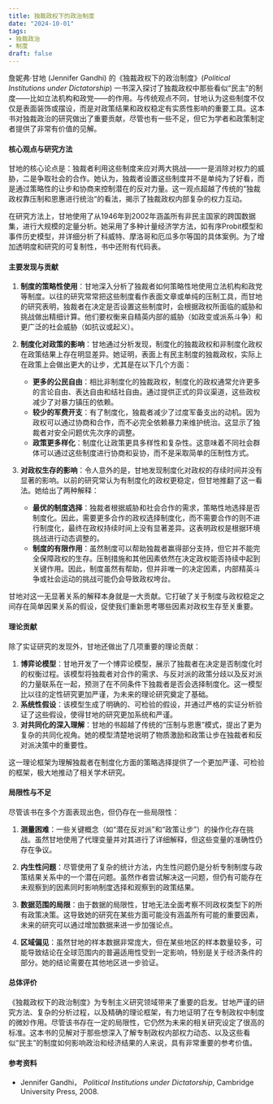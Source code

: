 ```yaml
---
title: 独裁政权下的政治制度
date: "2024-10-01"
tags:
- 独裁政治
- 制度
draft: false
---
```



詹妮弗·甘地 (Jennifer Gandhi) 的《独裁政权下的政治制度》(*Political Institutions under Dictatorship*) 一书深入探讨了独裁政权中那些看似“民主”的制度——比如立法机构和政党——的作用。与传统观点不同，甘地认为这些制度不仅仅是表面装饰或摆设，而是对政策结果和政权稳定有实质性影响的重要工具。这本书对独裁政治的研究做出了重要贡献，尽管也有一些不足，但它为学者和政策制定者提供了非常有价值的见解。

#### 核心观点与研究方法

甘地的核心论点是：独裁者利用这些制度来应对两大挑战——一是消除对权力的威胁，二是争取社会的合作。她认为，独裁者设置这些制度并不是单纯为了好看，而是通过策略性的让步和协商来控制潜在的反对力量。这一观点超越了传统的“独裁政权靠压制和恩惠进行统治“的看法，揭示了独裁政权内部复杂的权力互动。

在研究方法上，甘地使用了从1946年到2002年涵盖所有非民主国家的跨国数据集，进行大规模的定量分析。她采用了多种计量经济学方法，如有序Probit模型和事件历史模型，并详细分析了科威特、摩洛哥和厄瓜多尔等国的具体案例。为了增加透明度和研究的可复制性，书中还附有代码表。

#### 主要发现与贡献

1. **制度的策略性使用**：甘地深入分析了独裁者如何策略性地使用立法机构和政党等制度。以往的研究常常把这些制度看作表面文章或单纯的压制工具，而甘地的研究表明，独裁者在决定是否设置这些制度时，会根据政权所面临的威胁和挑战做出精细计算。他们要权衡来自精英内部的威胁（如政变或派系斗争）和更广泛的社会威胁（如抗议或起义）。

2. **制度化对政策的影响**：甘地通过分析发现，制度化的独裁政权和非制度化政权在政策结果上存在明显差异。她证明，表面上有民主制度的独裁政权，实际上在政策上会做出更大的让步，尤其是在以下几个方面：
   - **更多的公民自由**：相比非制度化的独裁政权，制度化的政权通常允许更多的言论自由、表达自由和结社自由。通过提供正式的异议渠道，这些政权减少了对暴力镇压的依赖。
   - **较少的军费开支**：有了制度化，独裁者减少了过度军备支出的动机。因为政权可以通过协商和合作，而不必完全依赖暴力来维护统治。这显示了独裁者对安全问题优先次序的调整。
   - **政策更多样化**：制度化让政策更具多样性和复杂性。这意味着不同社会群体可以通过这些制度进行协商和妥协，而不是采取简单的压制性方式。

3. **对政权生存的影响**：令人意外的是，甘地发现制度化对政权的存续时间并没有显著的影响。以前的研究常认为有制度化的政权更稳定，但甘地推翻了这一看法。她给出了两种解释：
   - **最优的制度选择**：独裁者根据威胁和社会合作的需求，策略性地选择是否制度化。因此，需要更多合作的政权选择制度化，而不需要合作的则不进行制度化，最终在政权持续时间上没有显著差异。这表明政权是根据环境挑战进行动态调整的。
   - **制度的有限作用**：虽然制度可以帮助独裁者赢得部分支持，但它并不能完全保障政权的生存。压制措施和其他因素依然在决定政权能否持续中起到关键作用。因此，制度虽然有帮助，但并非唯一的决定因素，内部精英斗争或社会运动的挑战可能仍会导致政权垮台。

甘地对这一无显著关系的解释本身就是一大贡献。它打破了关于制度与政权稳定之间存在简单因果关系的假设，促使我们重新思考哪些因素对政权生存至关重要。

#### 理论贡献

除了实证研究的发现外，甘地还做出了几项重要的理论贡献：

1. **博弈论模型**：甘地开发了一个博弈论模型，展示了独裁者在决定是否制度化时的权衡过程。该模型将独裁者对合作的需求、与反对派的政策分歧以及反对派的力量联系在一起，预测了在不同条件下独裁者是否会选择制度化。这一模型比以往的定性研究更加严谨，为未来的理论研究奠定了基础。  
2. **系统性假设**：该模型生成了明确的、可检验的假设，并通过严格的实证分析验证了这些假设，使得甘地的研究更加系统和严谨。
3. **对共同化的深入理解**：甘地的书超越了传统的“压制与恩惠”模式，提出了更为复杂的共同化视角。她的模型清楚地说明了物质激励和政策让步在独裁者和反对派决策中的重要性。

这一理论框架为理解独裁者在制度化方面的策略选择提供了一个更加严谨、可检验的框架，极大地推动了相关学术研究。

#### 局限性与不足

尽管该书在多个方面表现出色，但仍存在一些局限性：

1. **测量困难**：一些关键概念（如“潜在反对派”和“政策让步”）的操作化存在挑战。虽然甘地使用了代理变量并对其进行了详细解释，但这些变量的准确性仍存在争议。
   
2. **内生性问题**：尽管使用了复杂的统计方法，内生性问题仍是分析专制制度与政策结果关系中的一个潜在问题。虽然作者尝试解决这一问题，但仍有可能存在未观察到的因素同时影响制度选择和观察到的政策结果。

3. **数据范围的局限**：由于数据的局限性，甘地无法全面考察不同政权类型下的所有政策决策。这导致她的研究在某些方面可能没有涵盖所有可能的重要因素，未来的研究可以通过增加数据来进一步加强论点。

4. **区域偏见**：虽然甘地的样本数据非常庞大，但在某些地区的样本数量较多，可能导致结论在全球范围内的普遍适用性受到一定影响，特别是关于经济条件的部分。她的结论需要在其他地区进一步验证。

#### 总体评价

《独裁政权下的政治制度》为专制主义研究领域带来了重要的启发。甘地严谨的研究方法、复杂的分析过程，以及精确的理论框架，有力地证明了在专制政权中制度的微妙作用。尽管该书存在一定的局限性，它仍然为未来的相关研究设定了很高的标准。这本书的见解对于那些想深入了解专制政权内部权力动态、以及这些看似“民主”的制度如何影响政治和经济结果的人来说，具有非常重要的参考价值。

#### 参考资料

- Jennifer Gandhi， *Political Institutions under Dictatorship*, Cambridge University Press, 2008.